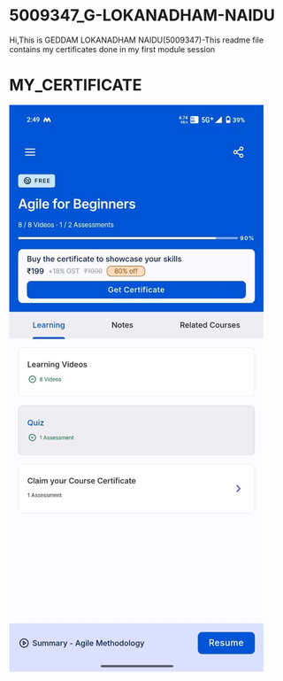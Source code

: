 # 5009347_G-LOKANADHAM-NAIDU


Hi,This is GEDDAM LOKANADHAM NAIDU(5009347)-This readme file contains my certificates done in my first module session


# MY_CERTIFICATE

 
![Agile Certificate](https://github.com/lokanad1904p/5009347_G-LOKANADHAM-NAIDU/blob/main/SDLC/Agile_Certificate_1.jpg)